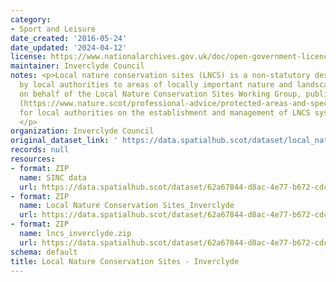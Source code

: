 ```yaml
---
category:
- Sport and Leisure
date_created: '2016-05-24'
date_updated: '2024-04-12'
license: https://www.nationalarchives.gov.uk/doc/open-government-licence/version/3/
maintainer: Inverclyde Council
notes: <p>Local nature conservation sites (LNCS) is a non-statutory designation given
  by local authorities to areas of locally important nature and landscapes. NatureScot,
  on behalf of the Local Nature Conservation Sites Working Group, published guidance
  (https://www.nature.scot/professional-advice/protected-areas-and-species/protected-areas/local-designations/local-nature-conservation-sites)
  for local authorities on the establishment and management of LNCS systems in Scotland.
  </p>
organization: Inverclyde Council
original_dataset_link: ' https://data.spatialhub.scot/dataset/local_nature_conservation_sites-in'
records: null
resources:
- format: ZIP
  name: SINC data
  url: https://data.spatialhub.scot/dataset/62a67844-d8ac-4e77-b672-cdca2ad7c712/resource/35bd0690-681d-4b43-801d-f13fc7d54d3b/download/sincs.zip
- format: ZIP
  name: Local Nature Conservation Sites_Inverclyde
  url: https://data.spatialhub.scot/dataset/62a67844-d8ac-4e77-b672-cdca2ad7c712/resource/db90a942-c28c-4a5b-8679-0ffacb1ef37b/download/lncs__inverclyde.zip
- format: ZIP
  name: lncs_inverclyde.zip
  url: https://data.spatialhub.scot/dataset/62a67844-d8ac-4e77-b672-cdca2ad7c712/resource/2d9689d6-44ba-4f9d-a821-b31ab3635de8/download/lncs_inverclyde.zip
schema: default
title: Local Nature Conservation Sites - Inverclyde
---
```

